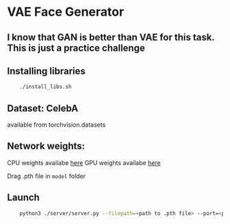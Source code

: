 # VAE Face Generator

## I know that GAN is better than VAE for this task. This is just a practice challenge

## Installing libraries

```bash
    ./install_libs.sh
```

## Dataset: CelebA

available from torchvision.datasets

## Network weights: 

CPU weights availabe [here](https://cloud.mail.ru/public/ephV/K6y6B2BZ3)
GPU weights availabe [here](https://cloud.mail.ru/public/MpTS/TsZRpjzvw)

Drag .pth file in `model` folder

## Launch

```bash
    python3 ./server/server.py --filepath=<path to .pth file> --port=<port. Default: 8080>
```
